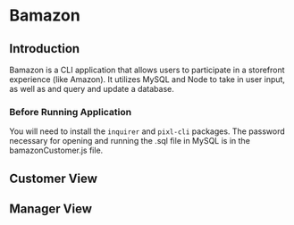 # Bamazon

## Introduction ##
Bamazon is a CLI application that allows users to participate in a storefront experience (like Amazon).  It utilizes MySQL and Node to take in user input, as well as and query and update a database.
### Before Running Application ###
You will need to install the `inquirer` and `pixl-cli` packages.  The password necessary for opening and running the .sql file in MySQL is in the bamazonCustomer.js file.
## Customer View ##
## Manager View ##
